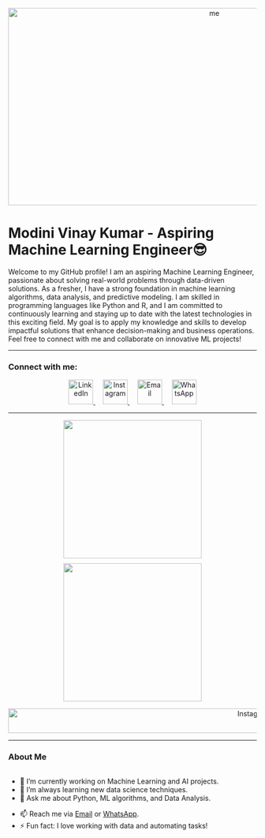 <p align="center">
  <img src="https://github.com/M-vinay-kumar/gif_image/blob/main/225813708-98b745f2-7d22-48cf-9150-083f1b00d6c9.gif" alt="me" width="820" height="400" />
</p>

# Modini Vinay Kumar - Aspiring Machine Learning Engineer😎

Welcome to my GitHub profile! I am an aspiring Machine Learning Engineer, passionate about solving real-world problems through data-driven solutions. As a fresher, I have a strong foundation in machine learning algorithms, data analysis, and predictive modeling. I am skilled in programming languages like Python and R, and I am committed to continuously learning and staying up to date with the latest technologies in this exciting field. My goal is to apply my knowledge and skills to develop impactful solutions that enhance decision-making and business operations. Feel free to connect with me and collaborate on innovative ML projects!

---

### Connect with me:

<p align="center">
  <a href="https://www.linkedin.com/in/vinay-kumar-modini/">
    <img src="https://github.com/M-vinay-kumar/gif_image/blob/main/372102050_LINKEDIN_ICON_TRANSPARENT_1080.gif" width="50" height="50" alt="LinkedIn" />
  </a>
  &nbsp;&nbsp;&nbsp;
  <a href="https://www.instagram.com/vinay.modini">
    <img src="https://github.com/M-vinay-kumar/gif_image/blob/main/371907300_INSTAGRAM_ICON_TRANSPARENT_400.gif" width="50" height="50" alt="Instagram" />
  </a>
  &nbsp;&nbsp;&nbsp;
  <a href="mailto:modini4747@gmail.com">
    <img src="https://www.svgrepo.com/show/452213/gmail.svg" width="50" height="50" alt="Email" />
  </a>
  &nbsp;&nbsp;&nbsp;
  <a href="https://wa.me/918106628042" target="_blank">
    <img src="https://github.com/M-vinay-kumar/gif_image/blob/main/372108180_WHATSAPP_ICON_400.gif" width="50" height="50" alt="WhatsApp" />
  </a>
</p>

---


<p align="center" style="display: flex; flex-wrap: wrap; justify-content: center; gap: 10px;">
    <img src="https://github.com/M-vinay-kumar/gif_image/blob/main/212750996-938b257b-266c-45a7-9af7-655341c0f58b.gif" height="280" style="max-width: 100%; display: inline-block;" data-target="animated-image.originalImage">
  <img src="https://media1.tenor.com/m/Ny27M3POZacAAAAC/hotel-animation.gif" height="280" style="max-width: 100%; display: inline-block;" data-target="animated-image.originalImage">
    
</p>

<p align="center">
    <img src="https://github.com/M-vinay-kumar/gif_image/blob/main/212284158-e840e285-664b-44d7-b79b-e264b5e54825.gif" width="980" height="50" alt="Instagram" />
</p>

---

### About Me

<p align="center" style="display: flex; justify-content: center; gap: 30px; flex-wrap: wrap;">
  <ul style="text-align: left;">
    <li>🔭 I’m currently working on Machine Learning and AI projects.</li>
    <li>🌱 I’m always learning new data science techniques.</li>
    <li>💬 Ask me about Python, ML algorithms, and Data Analysis.</li>
  </ul>
  <ul style="text-align: left;">
    <li>📫 Reach me via <a href="mailto:modini4747@gmail.com">Email</a> or <a href="https://wa.me/918106628042">WhatsApp</a>.</li>
    <li>⚡ Fun fact: I love working with data and automating tasks!</li>
  </ul>
</p>
